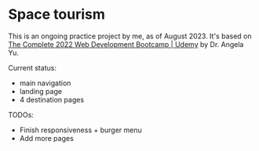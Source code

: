 # Space tourism
This is an ongoing practice project by me, as of August 2023. 
It's based on [The Complete 2022 Web Development Bootcamp | Udemy](https://www.udemy.com/course/the-complete-web-development-bootcamp/) by Dr. Angela Yu.

Current status: 

* main navigation
* landing page
* 4 destination pages

TODOs: 
* Finish responsiveness + burger menu
* Add more pages

